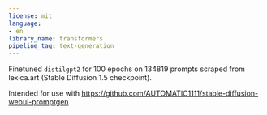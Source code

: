 ```yaml
---
license: mit
language:
- en
library_name: transformers
pipeline_tag: text-generation
---
```

Finetuned `distilgpt2` for 100 epochs on 134819 prompts scraped from lexica.art (Stable Diffusion 1.5 checkpoint).

Intended for use with https://github.com/AUTOMATIC1111/stable-diffusion-webui-promptgen
